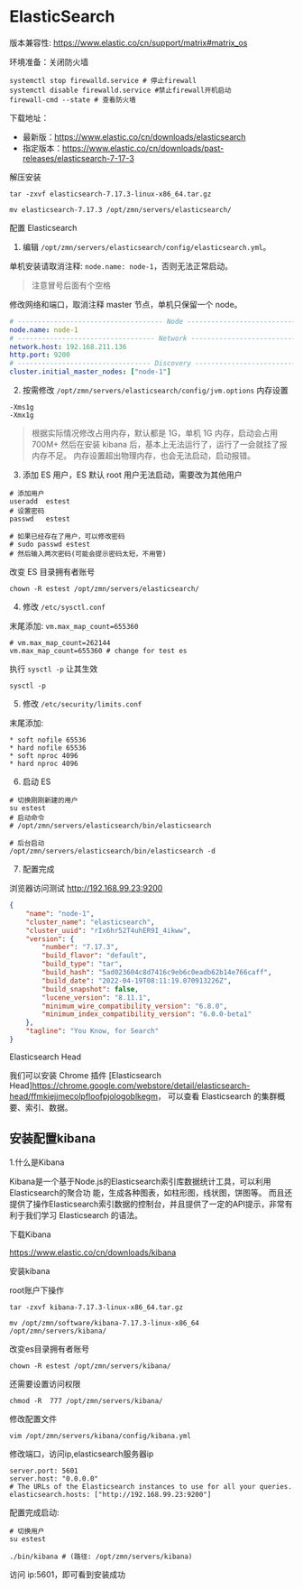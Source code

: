 # ElasticSearch

版本兼容性: <https://www.elastic.co/cn/support/matrix#matrix_os>


环境准备：关闭防火墙

```shell
systemctl stop firewalld.service # 停止firewall 
systemctl disable firewalld.service #禁止firewall开机启动
firewall-cmd --state # 查看防火墙
```

下载地址：

- 最新版：<https://www.elastic.co/cn/downloads/elasticsearch>
- 指定版本：<https://www.elastic.co/cn/downloads/past-releases/elasticsearch-7-17-3>

解压安装

```shell
tar -zxvf elasticsearch-7.17.3-linux-x86_64.tar.gz

mv elasticsearch-7.17.3 /opt/zmn/servers/elasticsearch/
```

配置 Elasticsearch

1. 编辑 `/opt/zmn/servers/elasticsearch/config/elasticsearch.yml`。

单机安装请取消注释: `node.name: node-1`，否则无法正常启动。 

> 注意冒号后面有个空格

修改网络和端口，取消注释 master 节点，单机只保留一个 node。

```yaml
# ------------------------------------ Node ------------------------------------
node.name: node-1
# ---------------------------------- Network -----------------------------------
network.host: 192.168.211.136
http.port: 9200
# --------------------------------- Discovery ----------------------------------
cluster.initial_master_nodes: ["node-1"]
```

2. 按需修改 `/opt/zmn/servers/elasticsearch/config/jvm.options` 内存设置

```text
-Xms1g
-Xmx1g
```

> 根据实际情况修改占用内存，默认都是 1G，单机 1G 内存，启动会占用 700M+ 然后在安装 kibana 后，基本上无法运行了，运行了一会就挂了报内存不足。
> 内存设置超出物理内存，也会无法启动，启动报错。

3. 添加 ES 用户，ES 默认 root 用户无法启动，需要改为其他用户

```shell
# 添加用户
useradd  estest
# 设置密码
passwd   estest

# 如果已经存在了用户，可以修改密码
# sudo passwd estest
# 然后输入两次密码(可能会提示密码太短，不用管)
```

改变 ES 目录拥有者账号

```shell
chown -R estest /opt/zmn/servers/elasticsearch/
```

4. 修改 `/etc/sysctl.conf`

末尾添加: `vm.max_map_count=655360`

```shell
# vm.max_map_count=262144
vm.max_map_count=655360 # change for test es
```

执行 `sysctl -p` 让其生效

```shell
sysctl -p
```

5. 修改 `/etc/security/limits.conf`

末尾添加:

```text
* soft nofile 65536
* hard nofile 65536
* soft nproc 4096
* hard nproc 4096
```

6. 启动 ES 

```shell
# 切换刚刚新建的用户
su estest
# 启动命令
# /opt/zmn/servers/elasticsearch/bin/elasticsearch

# 后台启动
/opt/zmn/servers/elasticsearch/bin/elasticsearch -d
```

7. 配置完成

浏览器访问测试 <http://192.168.99.23:9200>

```json
{
    "name": "node-1",
    "cluster_name": "elasticsearch",
    "cluster_uuid": "rIx6hr52T4uhER9I_4ikww",
    "version": {
        "number": "7.17.3",
        "build_flavor": "default",
        "build_type": "tar",
        "build_hash": "5ad023604c8d7416c9eb6c0eadb62b14e766caff",
        "build_date": "2022-04-19T08:11:19.070913226Z",
        "build_snapshot": false,
        "lucene_version": "8.11.1",
        "minimum_wire_compatibility_version": "6.8.0",
        "minimum_index_compatibility_version": "6.0.0-beta1"
    },
    "tagline": "You Know, for Search"
}
```

Elasticsearch Head

我们可以安装 Chrome 插件 [Elasticsearch Head]<https://chrome.google.com/webstore/detail/elasticsearch-head/ffmkiejjmecolpfloofpjologoblkegm>，
可以查看 Elasticsearch 的集群概要、索引、数据。


## 安装配置kibana 

1.什么是Kibana

Kibana是一个基于Node.js的Elasticsearch索引库数据统计工具，可以利用Elasticsearch的聚合功 能，生成各种图表，如柱形图，线状图，饼图等。
而且还提供了操作Elasticsearch索引数据的控制台，并且提供了一定的API提示，非常有利于我们学习 Elasticsearch 的语法。

下载Kibana

<https://www.elastic.co/cn/downloads/kibana>

安装kibana
   
root账户下操作

```shell
tar -zxvf kibana-7.17.3-linux-x86_64.tar.gz

mv /opt/zmn/software/kibana-7.17.3-linux-x86_64 /opt/zmn/servers/kibana/
```

改变es目录拥有者账号

```shell
chown -R estest /opt/zmn/servers/kibana/
```
   
还需要设置访问权限

```shell
chmod -R  777 /opt/zmn/servers/kibana/
```

修改配置文件

```shell
vim /opt/zmn/servers/kibana/config/kibana.yml
```

修改端口，访问ip,elasticsearch服务器ip

```shell
server.port: 5601
server.host: "0.0.0.0"
# The URLs of the Elasticsearch instances to use for all your queries.
elasticsearch.hosts: ["http://192.168.99.23:9200"]
```

配置完成启动:

```shell
# 切换用户
su estest 

./bin/kibana # (路径: /opt/zmn/servers/kibana)
```

访问 ip:5601，即可看到安装成功



















